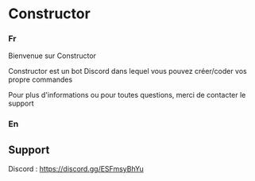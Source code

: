 # Constructor

### Fr
Bienvenue sur Constructor

Constructor est un bot Discord dans lequel vous pouvez créer/coder vos propre commandes


Pour plus d'informations ou pour toutes questions, merci de contacter le support


### En


## Support 

Discord : 
https://discord.gg/ESFmsyBhYu

